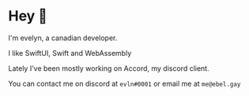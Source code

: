 # Hey 👋

I'm evelyn, a canadian developer. 

I like SwiftUI, Swift and WebAssembly

Lately I've been mostly working on Accord, my discord client.

You can contact me on discord at `evln#0001` or email me at `me@ebel.gay`
